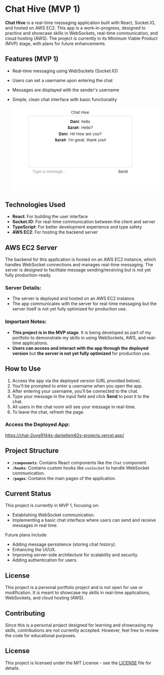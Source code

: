 # Chat Hive (MVP 1)

**Chat Hive** is a real-time messaging application built with React, Socket.IO, and hosted on AWS EC2. This app is a work-in-progress, designed to practice and showcase skills in WebSockets, real-time communication, and cloud hosting (AWS). The project is currently in its Minimum Viable Product (MVP) stage, with plans for future enhancements.

## Features (MVP 1)

- Real-time messaging using WebSockets (Socket.IO)
- Users can set a username upon entering the chat
- Messages are displayed with the sender's username
- Simple, clean chat interface with basic functionality

  ![Image of chat app](./public/Screenshot.png)

## Technologies Used

- **React**: For building the user interface
- **Socket.IO**: For real-time communication between the client and server
- **TypeScript**: For better development experience and type safety
- **AWS EC2**: For hosting the backend server

## AWS EC2 Server

The backend for this application is hosted on an AWS EC2 instance, which handles WebSocket connections and manages real-time messaging. The server is designed to facilitate message sending/receiving but is not yet fully production-ready. 

### Server Details:
- The server is deployed and hosted on an AWS EC2 instance.
- The app communicates with the server for real-time messaging but the server itself is not yet fully optimized for production use.

### Important Notes:
- **This project is in the MVP stage**. It is being developed as part of my portfolio to demonstrate my skills in using WebSockets, AWS, and real-time applications.
- **Users can access and interact with the app through the deployed version** but **the server is not yet fully optimized** for production use.

## How to Use

1. Access the app via the deployed version (URL provided below).
2. You’ll be prompted to enter a username when you open the app.
3. After entering your username, you’ll be connected to the chat.
4. Type your message in the input field and click **Send** to post it to the chat.
5. All users in the chat room will see your message in real-time.
6. To leave the chat, refresh the page.

### Access the Deployed App:

https://chat-2uvg9144s-daniellem62s-projects.vercel.app/

## Project Structure

- **`/components`**: Contains React components like the `Chat` component.
- **`/hooks`**: Contains custom hooks like `useSocket` to handle WebSocket communication.
- **`/pages`**: Contains the main pages of the application.

## Current Status

This project is currently in MVP 1, focusing on:
- Establishing WebSocket communication.
- Implementing a basic chat interface where users can send and receive messages in real time.

Future plans include:
- Adding message persistence (storing chat history).
- Enhancing the UI/UX.
- Improving server-side architecture for scalability and security.
- Adding authentication for users.

## License

This project is a personal portfolio project and is not open for use or modification. It is meant to showcase my skills in real-time applications, WebSockets, and cloud hosting (AWS).

## Contributing

Since this is a personal project designed for learning and showcasing my skills, contributions are not currently accepted. However, feel free to review the code for educational purposes.

## License

This project is licensed under the MIT License - see the [LICENSE](LICENSE) file for details.
